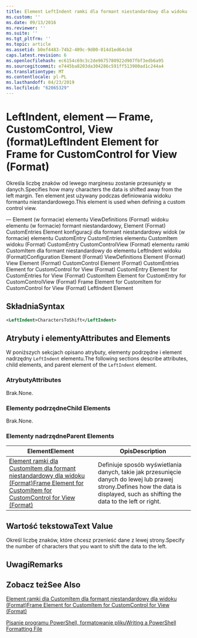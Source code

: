 ```yaml
---
title: Element LeftIndent ramki dla formant niestandardowy dla widoku (Format) | Dokumentacja firmy Microsoft
ms.custom: ''
ms.date: 09/13/2016
ms.reviewer: ''
ms.suite: ''
ms.tgt_pltfrm: ''
ms.topic: article
ms.assetid: b0ef4483-74b2-409c-9d00-014d1ed64cb8
caps.latest.revision: 6
ms.openlocfilehash: ec6154c69c3c2de9675780922d907fbf3edb6a95
ms.sourcegitcommit: e7445ba8203da304286c591ff513900ad1c244a4
ms.translationtype: MT
ms.contentlocale: pl-PL
ms.lasthandoff: 04/23/2019
ms.locfileid: "62065329"
---
```

# <a name="leftindent-element-for-frame-for-customcontrol-for-view-format"></a><span data-ttu-id="2f25d-102">LeftIndent, element — Frame, CustomControl, View (format)</span><span class="sxs-lookup"><span data-stu-id="2f25d-102">LeftIndent Element for Frame for CustomControl for View (Format)</span></span>

<span data-ttu-id="2f25d-103">Określa liczbę znaków od lewego marginesu zostanie przesunięty w danych.</span><span class="sxs-lookup"><span data-stu-id="2f25d-103">Specifies how many characters the data is shifted away from the left margin.</span></span> <span data-ttu-id="2f25d-104">Ten element jest używany podczas definiowania widoku formantu niestandardowego.</span><span class="sxs-lookup"><span data-stu-id="2f25d-104">This element is used when defining a custom control view.</span></span>

<span data-ttu-id="2f25d-105">— Element (w formacie) elementu ViewDefinitions (Format) widoku elementu (w formacie) formant niestandardowy, Element (Format) CustomEntries Element konfiguracji dla formant niestandardowy widok (w formacie) elementu CustomEntry CustomEntries elementu CustomItem widoku (Format) CustomEntry CustomControlView (Format) elementu ramki CustomItem dla formant niestandardowy do elementu LeftIndent widoku (Format)</span><span class="sxs-lookup"><span data-stu-id="2f25d-105">Configuration Element (Format) ViewDefinitions Element (Format) View Element (Format) CustomControl Element (Format) CustomEntries Element for CustomControl for View (Format) CustomEntry Element for CustomEntries for View (Format) CustomItem Element for CustomEntry for CustomControlView (Format) Frame Element for CustomItem for CustomControl for View (Format) LeftIndent Element</span></span>

## <a name="syntax"></a><span data-ttu-id="2f25d-106">Składnia</span><span class="sxs-lookup"><span data-stu-id="2f25d-106">Syntax</span></span>

```xml
<LeftIndent>CharactersToShift</LeftIndent>
```

## <a name="attributes-and-elements"></a><span data-ttu-id="2f25d-107">Atrybuty i elementy</span><span class="sxs-lookup"><span data-stu-id="2f25d-107">Attributes and Elements</span></span>

<span data-ttu-id="2f25d-108">W poniższych sekcjach opisano atrybuty, elementy podrzędne i element nadrzędny `LeftIndent` elementu.</span><span class="sxs-lookup"><span data-stu-id="2f25d-108">The following sections describe attributes, child elements, and parent element of the `LeftIndent` element.</span></span>

### <a name="attributes"></a><span data-ttu-id="2f25d-109">Atrybuty</span><span class="sxs-lookup"><span data-stu-id="2f25d-109">Attributes</span></span>

<span data-ttu-id="2f25d-110">Brak.</span><span class="sxs-lookup"><span data-stu-id="2f25d-110">None.</span></span>

### <a name="child-elements"></a><span data-ttu-id="2f25d-111">Elementy podrzędne</span><span class="sxs-lookup"><span data-stu-id="2f25d-111">Child Elements</span></span>

<span data-ttu-id="2f25d-112">Brak.</span><span class="sxs-lookup"><span data-stu-id="2f25d-112">None.</span></span>

### <a name="parent-elements"></a><span data-ttu-id="2f25d-113">Elementy nadrzędne</span><span class="sxs-lookup"><span data-stu-id="2f25d-113">Parent Elements</span></span>

|<span data-ttu-id="2f25d-114">Element</span><span class="sxs-lookup"><span data-stu-id="2f25d-114">Element</span></span>|<span data-ttu-id="2f25d-115">Opis</span><span class="sxs-lookup"><span data-stu-id="2f25d-115">Description</span></span>|
|-------------|-----------------|
|[<span data-ttu-id="2f25d-116">Element ramki dla CustomItem dla formant niestandardowy dla widoku (Format)</span><span class="sxs-lookup"><span data-stu-id="2f25d-116">Frame Element for CustomItem for CustomControl for View (Format)</span></span>](./frame-element-for-customitem-for-customcontrol-for-view-format.md)|<span data-ttu-id="2f25d-117">Definiuje sposób wyświetlania danych, takie jak przesunięcie danych do lewej lub prawej strony.</span><span class="sxs-lookup"><span data-stu-id="2f25d-117">Defines how the data is displayed, such as shifting the data to the left or right.</span></span>|

## <a name="text-value"></a><span data-ttu-id="2f25d-118">Wartość tekstowa</span><span class="sxs-lookup"><span data-stu-id="2f25d-118">Text Value</span></span>

<span data-ttu-id="2f25d-119">Określ liczbę znaków, które chcesz przenieść dane z lewej strony.</span><span class="sxs-lookup"><span data-stu-id="2f25d-119">Specify the number of characters that you want to shift the data to the left.</span></span>

## <a name="remarks"></a><span data-ttu-id="2f25d-120">Uwagi</span><span class="sxs-lookup"><span data-stu-id="2f25d-120">Remarks</span></span>

## <a name="see-also"></a><span data-ttu-id="2f25d-121">Zobacz też</span><span class="sxs-lookup"><span data-stu-id="2f25d-121">See Also</span></span>

[<span data-ttu-id="2f25d-122">Element ramki dla CustomItem dla formant niestandardowy dla widoku (Format)</span><span class="sxs-lookup"><span data-stu-id="2f25d-122">Frame Element for CustomItem for CustomControl for View (Format)</span></span>](./frame-element-for-customitem-for-customcontrol-for-view-format.md)

[<span data-ttu-id="2f25d-123">Pisanie programu PowerShell, formatowanie pliku</span><span class="sxs-lookup"><span data-stu-id="2f25d-123">Writing a PowerShell Formatting File</span></span>](./writing-a-powershell-formatting-file.md)
